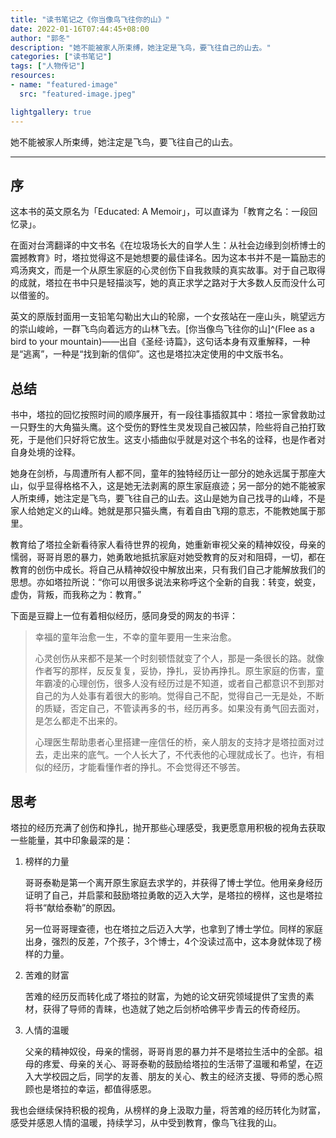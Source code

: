 ```yaml
---
title: "读书笔记之《你当像鸟飞往你的山》"
date: 2022-01-16T07:44:45+08:00
author: "郭冬"
description: "她不能被家人所束缚，她注定是飞鸟，要飞往自己的山去。"
categories: ["读书笔记"]
tags: ["人物传记"]
resources:
- name: "featured-image"
  src: "featured-image.jpeg"

lightgallery: true
---
```


她不能被家人所束缚，她注定是飞鸟，要飞往自己的山去。

<!--more-->

---

## 序

这本书的英文原名为「Educated: A Memoir」，可以直译为「教育之名：一段回忆录」。

在面对台湾翻译的中文书名《在垃圾场长大的自学人生：从社会边缘到剑桥博士的震撼教育》时，塔拉觉得这不是她想要的最佳译名。因为这本书并不是一篇励志的鸡汤爽文，而是一个从原生家庭的心灵创伤下自我救赎的真实故事。对于自己取得的成就，塔拉在书中只是轻描淡写，她的真正求学之路对于大多数人反而没什么可以借鉴的。

英文的原版封面用一支铅笔勾勒出大山的轮廓，一个女孩站在一座山头，眺望远方的崇山峻岭，一群飞鸟向着远方的山林飞去。[你当像鸟飞往你的山]^(Flee as a bird to your mountain)——出自《圣经·诗篇》，这句话本身有双重解释，一种是“逃离”，一种是“找到新的信仰”。这也是塔拉决定使用的中文版书名。

## 总结

书中，塔拉的回忆按照时间的顺序展开，有一段往事插叙其中：塔拉一家曾救助过一只野生的大角猫头鹰。这个受伤的野性生灵发现自己被囚禁，险些将自己拍打致死，于是他们只好将它放生。这支小插曲似乎就是对这个书名的诠释，也是作者对自身处境的诠释。

她身在剑桥，与周遭所有人都不同，童年的独特经历让一部分的她永远属于那座大山，似乎显得格格不入，这是她无法剥离的原生家庭痕迹；另一部分的她不能被家人所束缚，她注定是飞鸟，要飞往自己的山去。这山是她为自己找寻的山峰，不是家人给她定义的山峰。她就是那只猫头鹰，有着自由飞翔的意志，不能教她属于那里。

教育给了塔拉全新看待家人看待世界的视角，她重新审视父亲的精神奴役，母亲的懦弱，哥哥肖恩的暴力，她勇敢地抵抗家庭对她受教育的反对和阻碍，一切，都在教育的创伤中成长。将自己从精神奴役中解放出来，只有我们自己才能解放我们的思想。亦如塔拉所说：“你可以用很多说法来称呼这个全新的自我：转变，蜕变，虚伪，背叛，而我称之为：教育。”

下面是豆瓣上一位有着相似经历，感同身受的网友的书评：

> 幸福的童年治愈一生，不幸的童年要用一生来治愈。
>
> 心灵创伤从来都不是某一个时刻顿悟就变了个人，那是一条很长的路。就像作者写的那样，反反复复，妥协，挣扎，妥协再挣扎。原生家庭的伤害，童年霸凌的心理创伤，很多人没有经历过是不知道，或者自己都意识不到那对自己的为人处事有着很大的影响。觉得自己不配，觉得自己一无是处，不断的质疑，否定自己，不管读再多的书，经历再多。如果没有勇气回去面对，是怎么都走不出来的。
>
> 心理医生帮助患者心里搭建一座信任的桥，亲人朋友的支持才是塔拉面对过去，走出来的底气。一个人长大了，不代表他的心理就成长了。也许，有相似的经历，才能看懂作者的挣扎。不会觉得还不够苦。

## 思考

塔拉的经历充满了创伤和挣扎，抛开那些心理感受，我更愿意用积极的视角去获取一些能量，其中印象最深的是：

1. 榜样的力量

    哥哥泰勒是第一个离开原生家庭去求学的，并获得了博士学位。他用亲身经历证明了自己，并启蒙和鼓励塔拉勇敢的迈入大学，是塔拉的榜样，这也是塔拉将书“献给泰勒”的原因。
    
    另一位哥哥理查德，也在塔拉之后迈入大学，也拿到了博士学位。同样的家庭出身，强烈的反差，7个孩子，3个博士，4个没读过高中，这本身就体现了榜样的力量。

2. 苦难的财富

    苦难的经历反而转化成了塔拉的财富，为她的论文研究领域提供了宝贵的素材，获得了导师的青睐，也造就了她之后剑桥哈佛平步青云的传奇经历。

3. 人情的温暖
    
    父亲的精神奴役，母亲的懦弱，哥哥肖恩的暴力并不是塔拉生活中的全部。祖母的疼爱、母亲的关心、哥哥泰勒的鼓励给塔拉的生活带了温暖和希望，在迈入大学校园之后，同学的友善、朋友的关心、教主的经济支援、导师的悉心照顾也是塔拉的幸运，都值得感恩。

我也会继续保持积极的视角，从榜样的身上汲取力量，将苦难的经历转化为财富，感受并感恩人情的温暖，持续学习，从中受到教育，像鸟飞往我的山。
